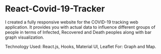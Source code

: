 
# React-Covid-19-Tracker

I created a fully responsive website for the COVID-19 tracking web application. It provides you with actual data to influence different groups of people in terms of Infected, Recovered and Death peoples along with bar graph visualization.

Technology Used: React.js, Hooks, Material UI, Leaflet For: Graph and Map.

